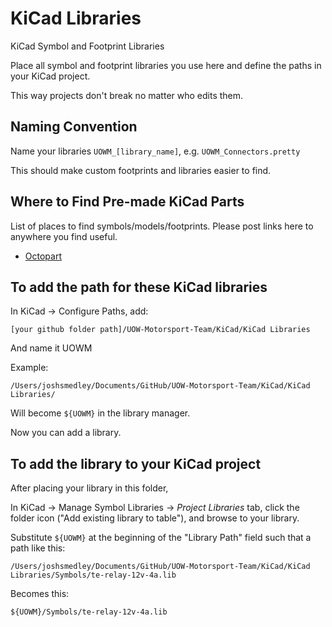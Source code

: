 # KiCad Libraries

KiCad Symbol and Footprint Libraries

Place all symbol and footprint libraries you use here and define the paths in your KiCad project.

This way projects don't break no matter who edits them.

## Naming Convention

Name your libraries ``UOWM_[library_name]``, e.g. ``UOWM_Connectors.pretty``

This should make custom footprints and libraries easier to find.

## Where to Find Pre-made KiCad Parts

List of places to find symbols/models/footprints. Please post links here to anywhere you find useful.

- [Octopart](https://octopart.com)

## To add the path for these KiCad libraries

In KiCad -> Configure Paths, add:

``[your github folder path]/UOW-Motorsport-Team/KiCad/KiCad Libraries``

And name it UOWM

Example:

``/Users/joshsmedley/Documents/GitHub/UOW-Motorsport-Team/KiCad/KiCad Libraries/``

Will become ``${UOWM}`` in the library manager.

Now you can add a library.

## To add the library to your KiCad project

After placing your library in this folder,

In KiCad -> Manage Symbol Libraries -> *Project Libraries* tab,
click the folder icon ("Add existing library to table"), and browse to your library.

Substitute ``${UOWM}`` at the beginning of the "Library Path" field such that a path like this:

``/Users/joshsmedley/Documents/GitHub/UOW-Motorsport-Team/KiCad/KiCad Libraries/Symbols/te-relay-12v-4a.lib``

Becomes this:

``${UOWM}/Symbols/te-relay-12v-4a.lib``
